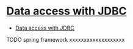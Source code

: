 # [Data access with JDBC](https://docs.spring.io/spring-framework/docs/3.1.x/spring-framework-reference/html/jdbc.html#jdbc-embedded-database-support)

- [Data access with JDBC](#data-access-with-jdbc)



















TODO spring framework xxxxxxxxxxxxxxxxxxx
